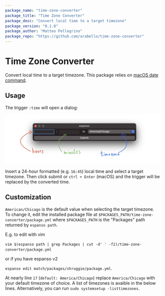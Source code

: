 ```yaml
---
package_name: "time-zone-converter"
package_title: "Time Zone Converter"
package_desc: "Convert local time to a target timezone"
package_version: "0.1.0"
package_author: "Matteo Pellegrino"
package_repo: "https://github.com/arabello/time-zone-converter"
---
```


# Time Zone Converter

Convert local time to a target timezone.
This package relies on [macOS date command](https://ss64.com/osx/date.html).

## Usage

The trigger `:time` will open a dialog:

![dialog](res/form.jpg)

Insert a 24-hour formatted (e.g. `16:45`) local time and select a target timezone.
Then click submit or `ctrl + Enter` (macOS) and the trigger will be replaced by the converted time.

## Customization

`American/Chicago` is the default value when selecting the target timezone.
To change it, edit the installed package file at `$PACKAGES_PATH/time-zone-converter/package.yml` where `$PACKAGES_PATH` is the "Packages" path returned by `espanso path`.

E.g. to edit with vim

`vim $(espanso path | grep Packages | cut -d' ' -f2)/time-zone-converter/package.yml`

or if you have espanso v2

`espanso edit match/packages/shruggie/package.yml`.

At nearly line `17` (`default: America/Chicago`) replace `America/Chicago` with your default timezone of choice. A list of timezones is avaible in the below lines.
Alternatively, you can run `sudo systemsetup -listtimezones`.
